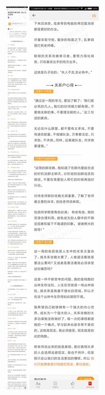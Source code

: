 ![](../../images/2017年09月/GX0917微信群攻略合集：线上社交指南.jpg)
![](../../images/2017年09月/GX0917微信群攻略合集：线上社交指南2.jpg)

